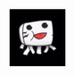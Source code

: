<div id="header" align="center">
  <img src="https://github.com/GhastCraftHD/GhastCraftHD/blob/main/ghast_cut.gif?raw=true" width="100"/>
</div>
